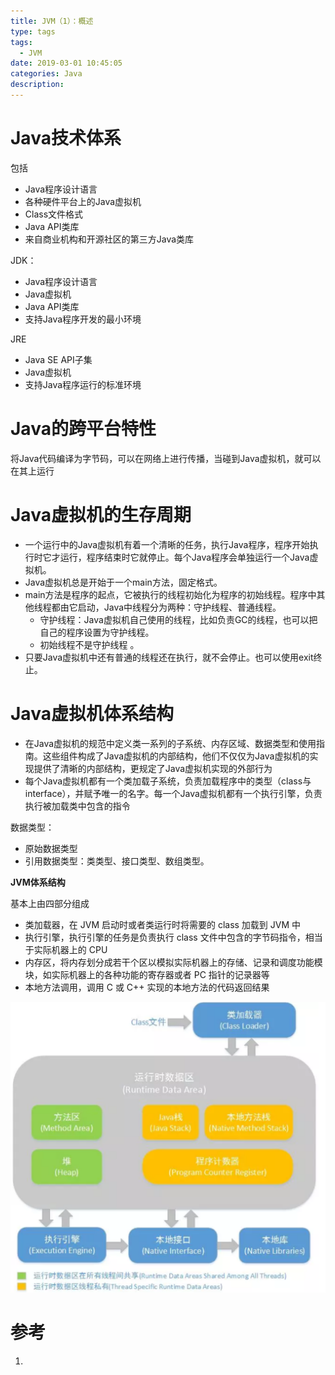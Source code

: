 ```yaml
---
title: JVM（1）：概述
type: tags
tags:
  - JVM
date: 2019-03-01 10:45:05
categories: Java
description:
---
```


# Java技术体系

包括

- Java程序设计语言
- 各种硬件平台上的Java虚拟机
- Class文件格式
- Java API类库
- 来自商业机构和开源社区的第三方Java类库

JDK：

- Java程序设计语言
- Java虚拟机
- Java API类库
- 支持Java程序开发的最小环境

JRE

- Java SE API子集
- Java虚拟机
- 支持Java程序运行的标准环境

# Java的跨平台特性

将Java代码编译为字节码，可以在网络上进行传播，当碰到Java虚拟机，就可以在其上运行

# Java虚拟机的生存周期

- 一个运行中的Java虚拟机有着一个清晰的任务，执行Java程序，程序开始执行时它才运行，程序结束时它就停止。每个Java程序会单独运行一个Java虚拟机。
- Java虚拟机总是开始于一个main方法，固定格式。
- main方法是程序的起点，它被执行的线程初始化为程序的初始线程。程序中其他线程都由它启动，Java中线程分为两种：守护线程、普通线程。
  - 守护线程：Java虚拟机自己使用的线程，比如负责GC的线程，也可以把自己的程序设置为守护线程。
  - 初始线程不是守护线程 。
- 只要Java虚拟机中还有普通的线程还在执行，就不会停止。也可以使用exit终止。

# Java虚拟机体系结构

- 在Java虚拟机的规范中定义类一系列的子系统、内存区域、数据类型和使用指南。这些组件构成了Java虚拟机的内部结构，他们不仅仅为Java虚拟机的实现提供了清晰的内部结构，更规定了Java虚拟机实现的外部行为
- 每个Java虚拟机都有一个类加载子系统，负责加载程序中的类型（class与interface），并赋予唯一的名字。每一个Java虚拟机都有一个执行引擎，负责执行被加载类中包含的指令

数据类型：

- 原始数据类型
- 引用数据类型：类类型、接口类型、数组类型。

**JVM体系结构**

基本上由四部分组成

- 类加载器，在 JVM 启动时或者类运行时将需要的 class 加载到 JVM 中
- 执行引擎，执行引擎的任务是负责执行 class 文件中包含的字节码指令，相当于实际机器上的 CPU
- 内存区，将内存划分成若干个区以模拟实际机器上的存储、记录和调度功能模块，如实际机器上的各种功能的寄存器或者 PC 指针的记录器等
- 本地方法调用，调用 C 或 C++ 实现的本地方法的代码返回结果

![1553063936694](assets/1553063936694.png)

# 参考 #

1. 
